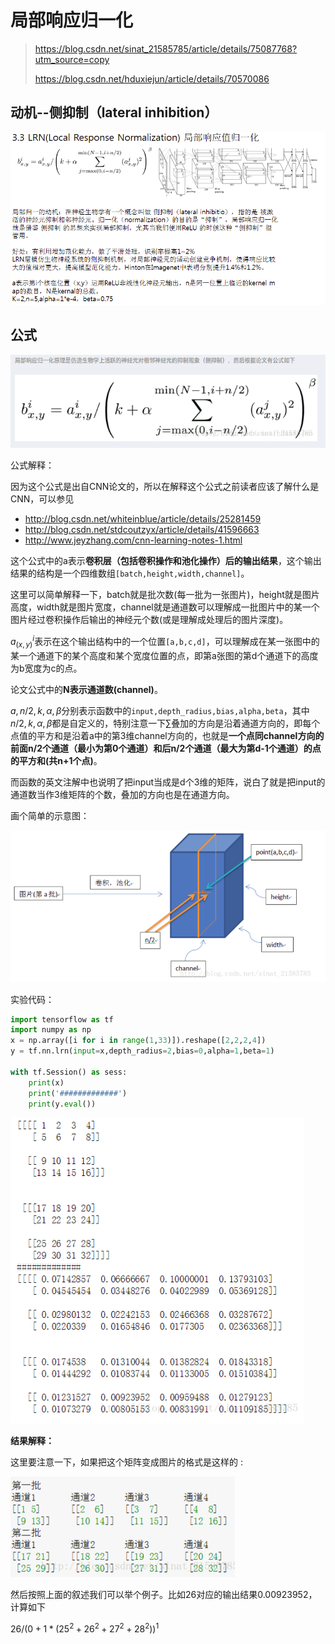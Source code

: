 # 局部响应归一化

> https://blog.csdn.net/sinat_21585785/article/details/75087768?utm_source=copy 
>
> https://blog.csdn.net/hduxiejun/article/details/70570086

## 动机--侧抑制（lateral inhibition）

![1538101998331](assets/1538101998331.png)

## 公式

![1537589022827](assets/1537589022827.png)

公式解释： 

因为这个公式是出自CNN论文的，所以在解释这个公式之前读者应该了解什么是CNN，可以参见 

* <http://blog.csdn.net/whiteinblue/article/details/25281459> 
* <http://blog.csdn.net/stdcoutzyx/article/details/41596663> 
* <http://www.jeyzhang.com/cnn-learning-notes-1.html> 

这个公式中的a表示**卷积层（包括卷积操作和池化操作）后的输出结果**，这个输出结果的结构是一个四维数组`[batch,height,width,channel]`。

这里可以简单解释一下，batch就是批次数(每一批为一张图片)，height就是图片高度，width就是图片宽度，channel就是通道数可以理解成一批图片中的某一个图片经过卷积操作后输出的神经元个数(或是理解成处理后的图片深度)。

$a^{i}_{(x,y)}$表示在这个输出结构中的一个位置`[a,b,c,d]`，可以理解成在某一张图中的某一个通道下的某个高度和某个宽度位置的点，即第a张图的第d个通道下的高度为b宽度为c的点。

论文公式中的**N表示通道数(channel)**。

$a,n/2,k,α,β$分别表示函数中的`input,depth_radius,bias,alpha,beta`，其中$n/2,k,α,β$都是自定义的，特别注意一下$∑$叠加的方向是沿着通道方向的，即每个点值的平方和是沿着a中的第3维channel方向的，也就是**一个点同channel方向的前面n/2个通道（最小为第0个通道）和后n/2个通道（最大为第d-1个通道）的点的平方和(共n+1个点)**。

而函数的英文注解中也说明了把input当成是d个3维的矩阵，说白了就是把input的通道数当作3维矩阵的个数，叠加的方向也是在通道方向。 

画个简单的示意图： 

![1537589241131](assets/1537589241131.png)

实验代码：

```python
import tensorflow as tf
import numpy as np
x = np.array([i for i in range(1,33)]).reshape([2,2,2,4])
y = tf.nn.lrn(input=x,depth_radius=2,bias=0,alpha=1,beta=1)

with tf.Session() as sess:
    print(x)
    print('#############')
    print(y.eval())
```

![1537589316536](assets/1537589316536.png)

**结果解释：** 

这里要注意一下，如果把这个矩阵变成图片的格式是这样的 :

![1537589369267](assets/1537589369267.png)

然后按照上面的叙述我们可以举个例子。比如26对应的输出结果0.00923952，计算如下

$26/(0+1*(25^2+26^2+27^2+28^2))^1$